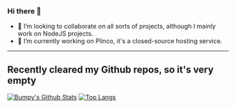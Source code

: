 ### Hi there 👋

- 👯 I’m looking to collaborate on all sorts of projects, although I mainly work on NodeJS projects.
- 🔭 I’m currently working on Plinco, it's a closed-source hosting service.

---
Recently cleared my Github repos, so it's very empty
---




[![Bumpy's Github Stats](https://github-readme-stats.vercel.app/api?username=BumpyBill&show_icons=true&theme=radical)](https://github.com/anuraghazra/github-readme-stats)
[![Top Langs](https://github-readme-stats.vercel.app/api/top-langs/?username=BumpyBill&theme=radical)](https://github.com/anuraghazra/github-readme-stats)
